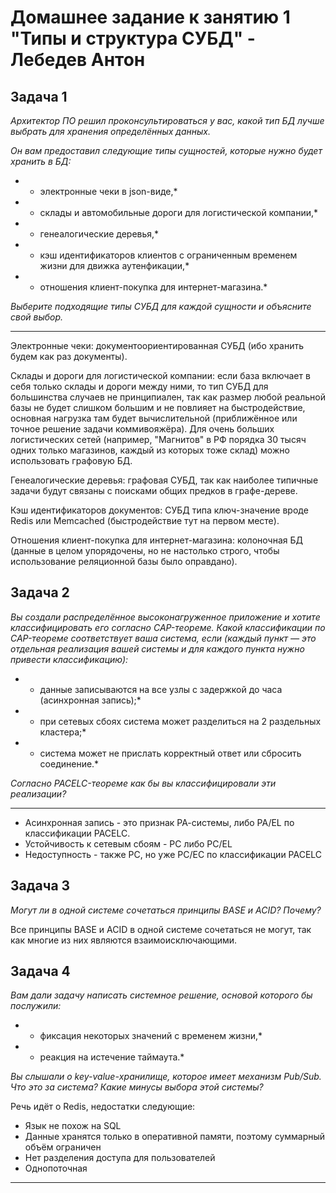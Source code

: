 # Домашнее задание к занятию 1 "Типы и структура СУБД" - Лебедев Антон

## Задача 1

*Архитектор ПО решил проконсультироваться у вас, какой тип БД лучше выбрать для хранения определённых данных.*

*Он вам предоставил следующие типы сущностей, которые нужно будет хранить в БД:*

* - электронные чеки в json-виде,*
* - склады и автомобильные дороги для логистической компании,*
* - генеалогические деревья,*
* - кэш идентификаторов клиентов с ограниченным временем жизни для движка аутенфикации,*
* - отношения клиент-покупка для интернет-магазина.*

*Выберите подходящие типы СУБД для каждой сущности и объясните свой выбор.*

---

Электронные чеки: документоориентированная СУБД (ибо хранить будем как раз документы).

Склады и дороги для логистической компании: если база включает в себя только склады и дороги между ними, то тип СУБД для большинства случаев не принципиален, так как размер любой реальной базы не будет слишком большим и не повлияет на быстродействие, основная нагрузка там будет вычислительной (приближённое или точное решение задачи коммивояжёра). Для очень больших логистических сетей (например, "Магнитов" в РФ порядка 30 тысяч одних только магазинов, каждый из которых тоже склад) можно использовать графовую БД.

Генеалогические деревья: графовая СУБД, так как наиболее типичные задачи будут связаны с поисками общих предков в графе-дереве.

Кэш идентификаторов документов: СУБД типа ключ-значение вроде Redis или Memcached (быстродействие тут на первом месте).

Отношения клиент-покупка для интернет-магазина: колоночная БД (данные в целом упорядочены, но не настолько строго, чтобы использование реляционной базы было оправдано).

## Задача 2

*Вы создали распределённое высоконагруженное приложение и хотите классифицировать его согласно  CAP-теореме. Какой классификации по CAP-теореме соответствует ваша система, если (каждый пункт — это отдельная реализация вашей системы и для каждого пункта нужно привести классификацию):*

* - данные записываются на все узлы с задержкой до часа (асинхронная запись);*
* - при сетевых сбоях система может разделиться на 2 раздельных кластера;*
* - система может не прислать корректный ответ или сбросить соединение.*

*Согласно PACELC-теореме как бы вы классифицировали эти реализации?*

---

 - Асинхронная запись - это признак PA-cистемы, либо PA/EL по классификации PACELC.
 - Устойчивость к сетевым сбоям - PC либо PC/EL
 - Недоступность - также PC, но уже PC/EC по классификации PACELC

## Задача 3

*Могут ли в одной системе сочетаться принципы BASE и ACID? Почему?*

Все принципы BASE и ACID в одной системе сочетаться не могут, так как многие из них являются взаимоисключающими.

## Задача 4

*Вам дали задачу написать системное решение, основой которого бы послужили:*

* - фиксация некоторых значений с временем жизни,*
* - реакция на истечение таймаута.*

*Вы слышали о key-value-хранилище, которое имеет механизм Pub/Sub. Что это за система? Какие минусы выбора этой системы?*

Речь идёт о Redis, недостатки следующие:

 - Язык не похож на SQL
 - Данные хранятся только в оперативной памяти, поэтому суммарный объём ограничен
 - Нет разделения доступа для пользователей
 - Однопоточная

---



